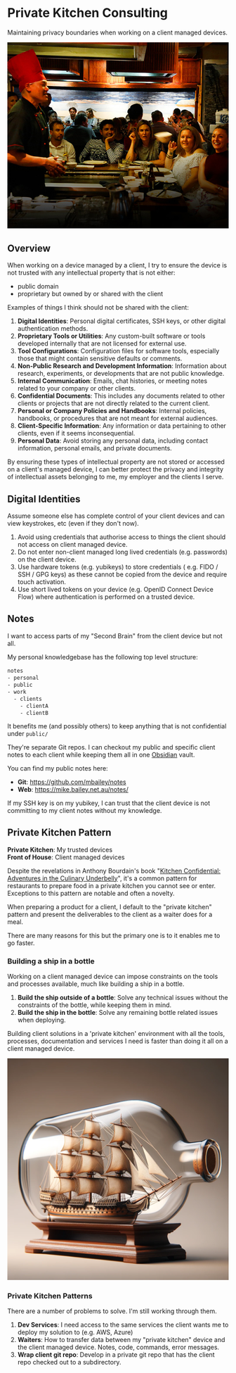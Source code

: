 # Private Kitchen Consulting

Maintaining privacy boundaries when working on a client managed devices.

![Not a private kitchen](../assets/tokyo-tepanyaki.png)

## Overview

When working on a device managed by a client, I try to ensure the device is not trusted with any intellectual property that is not either:

- public domain
- proprietary but owned by or shared with the client

Examples of things I think should not be shared with the client:

1. **Digital Identities**: Personal digital certificates, SSH keys, or other digital authentication methods.
2. **Proprietary Tools or Utilities**: Any custom-built software or tools developed internally that are not licensed for external use.
3. **Tool Configurations**: Configuration files for software tools, especially those that might contain sensitive defaults or comments.
4. **Non-Public Research and Development Information**: Information about research, experiments, or developments that are not public knowledge.
5. **Internal Communication**: Emails, chat histories, or meeting notes related to your company or other clients.
6. **Confidential Documents**: This includes any documents related to other clients or projects that are not directly related to the current client.
7. **Personal or Company Policies and Handbooks**: Internal policies, handbooks, or procedures that are not meant for external audiences.
8. **Client-Specific Information**: Any information or data pertaining to other clients, even if it seems inconsequential.
9. **Personal Data**: Avoid storing any personal data, including contact information, personal emails, and private documents.

By ensuring these types of intellectual property are not stored or accessed on a client's managed device, I can better protect the privacy and integrity of intellectual assets belonging to me, my employer and the clients I serve.


## Digital Identities

Assume someone else has complete control of your client devices and can view keystrokes, etc (even if they don't now).

1. Avoid using credentials that authorise access to things the client should not access on client managed device.
2. Do not enter non-client managed long lived credentials (e.g. passwords) on the client device.
3. Use hardware tokens (e.g. yubikeys) to store credentials ( e.g. FIDO / SSH / GPG keys) as these cannot be copied from the device and require touch activation.
4. Use short lived tokens on your device (e.g. OpenID Connect Device Flow) where authentication is performed on a trusted device.

## Notes

I want to access parts of my "Second Brain" from the client device but not all.

My personal knowledgebase has the following top level structure:

```shell
notes
- personal
- public
- work
  - clients
    - clientA
    - clientB
```

It benefits me (and possibly others) to keep anything that is not confidential under `public/`

They're separate Git repos. I can checkout my public and specific client notes to each client while keeping them all in one [Obsidian](https://obsidian.md/) vault. 

You can find my public notes here: 

- **Git**: https://github.com/mbailey/notes
- **Web**: https://mike.bailey.net.au/notes/

If my SSH key is on my yubikey, I can trust that the client device is not committing to my client notes without my knowledge.

## Private Kitchen Pattern

**Private Kitchen**: My trusted devices  
**Front of House**: Client managed devices  

Despite the revelations in Anthony Bourdain's book "[Kitchen Confidential: Adventures in the Culinary Underbelly](https://en.wikipedia.org/wiki/Kitchen_Confidential_(book))", it's a common pattern for restaurants to prepare food in a private kitchen you cannot see or enter. Exceptions to this pattern are notable and often a novelty.

When preparing a product for a client, I default to the "private kitchen" pattern and present the deliverables to the client as a waiter does for a meal.

There are many reasons for this but the primary one is to  it enables me to go faster.

### Building a ship in a bottle

Working on a client managed device can impose constraints on the tools and processes available, much like building a ship in a bottle.

1. **Build the ship outside of a bottle**: Solve any technical issues without the constraints of the bottle, while keeping them in mind.
2. **Build the ship in the bottle**: Solve any remaining bottle related issues when deploying.

Building client solutions in a 'private kitchen' environment with all the tools, processes, documentation and services I need is faster than doing it all on a client managed device.

![](../assets/ship-in-a-bottle.png)

### Private Kitchen Patterns

There are a number of problems to solve. I'm still working through them.

1. **Dev Services**: I need access to the same services the client wants me to deploy my solution to (e.g. AWS, Azure)
2. **Waiters**: How to transfer data between my "private kitchen" device and the client managed device. Notes, code, commands, error messages.
3. **Wrap client git repo**: Develop in a private git repo that has the client repo checked out to a subdirectory.